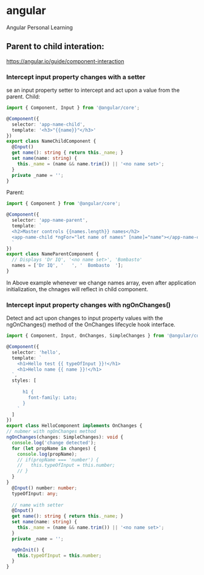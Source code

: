 # angular
Angular Personal Learning

## Parent to child interation:
https://angular.io/guide/component-interaction

### Intercept input property changes with a setter
se an input property setter to intercept and act upon a value from the parent.
Child:
```ts
import { Component, Input } from '@angular/core';

@Component({
  selector: 'app-name-child',
  template: '<h3>"{{name}}"</h3>'
})
export class NameChildComponent {
  @Input()
  get name(): string { return this._name; }
  set name(name: string) {
    this._name = (name && name.trim()) || '<no name set>';
  }
  private _name = '';
}
```

Parent:
```ts
import { Component } from '@angular/core';

@Component({
  selector: 'app-name-parent',
  template: `
  <h2>Master controls {{names.length}} names</h2>
  <app-name-child *ngFor="let name of names" [name]="name"></app-name-child>
  `
})
export class NameParentComponent {
  // Displays 'Dr IQ', '<no name set>', 'Bombasto'
  names = ['Dr IQ', '   ', '  Bombasto  '];
}
```
In Above example whenever we change names array, even after application initialization, the chnages will reflect in child component.


### Intercept input property changes with ngOnChanges()
Detect and act upon changes to input property values with the ngOnChanges() method of the OnChanges lifecycle hook interface.
```ts
import { Component, Input, OnChanges, SimpleChanges } from '@angular/core';

@Component({
  selector: 'hello',
  template: `
    <h1>Hello test {{ typeOfInput }}!</h1>
    <h1>Hello name {{ name }}!</h1>
  `,
  styles: [
    `
      h1 {
        font-family: Lato;
      }
    `
  ]
})
export class HelloComponent implements OnChanges {
// nubmer with ngOnChanges method
ngOnChanges(changes: SimpleChanges): void {
  console.log('change detected');
  for (let propName in changes) {
    console.log(propName);
    // if(propName === 'number') {
    //   this.typeOfInput = this.number;
    // }
  }
}
  @Input() number: number;
  typeOfInput: any;
  
  // name with setter
  @Input()
  get name(): string { return this._name; }
  set name(name: string) {
    this._name = (name && name.trim()) || '<no name set>';
  }
  private _name = '';

  ngOnInit() {
    this.typeOfInput = this.number;
  }
}

```






